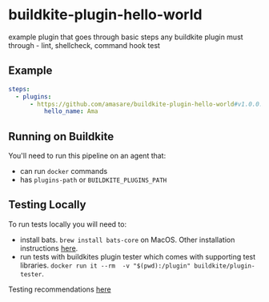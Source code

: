 # buildkite-plugin-hello-world
example plugin that goes through basic steps any <client-name> buildkite plugin must through - lint, shellcheck, command hook test

## Example

```yml
steps:
  - plugins:
      - https://github.com/amasare/buildkite-plugin-hello-world#v1.0.0:
          hello_name: Ama
```

## Running on Buildkite
You'll need to run this pipeline on an agent that: 
* can run `docker` commands
*  has `plugins-path` or `BUILDKITE_PLUGINS_PATH`

## Testing Locally
To run tests locally you will need to: 
*  install bats. `brew install bats-core` on MacOS. Other installation instructions [here](https://github.com/bats-core/bats-core).
*  run tests with buildkites plugin tester which comes with supporting test libraries. `docker run it --rm  -v "$(pwd):/plugin" buildkite/plugin-tester`.


Testing recommendations [here](https://github.com/buildkite-plugins/buildkite-plugin-tester)